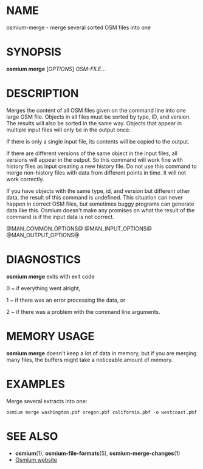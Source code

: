 
# NAME

osmium-merge - merge several sorted OSM files into one


# SYNOPSIS

**osmium merge** \[*OPTIONS*\] *OSM-FILE*...


# DESCRIPTION

Merges the content of all OSM files given on the command line into one large
OSM file. Objects in all files must be sorted by type, ID, and version. The
results will also be sorted in the same way. Objects that appear in multiple
input files will only be in the output once.

If there is only a single input file, its contents will be copied to the
output.

If there are different versions of the same object in the input files, all
versions will appear in the output. So this command will work fine with history
files as input creating a new history file. Do not use this command to merge
non-history files with data from different points in time. It will not work
correctly.

If you have objects with the same type, id, and version but different other
data, the result of this command is undefined. This situation can never happen
in correct OSM files, but sometimes buggy programs can generate data like this.
Osmium doesn't make any promises on what the result of the command is if the
input data is not correct.

@MAN_COMMON_OPTIONS@
@MAN_INPUT_OPTIONS@
@MAN_OUTPUT_OPTIONS@

# DIAGNOSTICS

**osmium merge** exits with exit code

0
  ~ if everything went alright,

1
  ~ if there was an error processing the data, or

2
  ~ if there was a problem with the command line arguments.


# MEMORY USAGE

**osmium merge** doesn't keep a lot of data in memory, but if you are merging
many files, the buffers might take a noticeable amount of memory.


# EXAMPLES

Merge several extracts into one:

    osmium merge washington.pbf oregon.pbf california.pbf -o westcoast.pbf


# SEE ALSO

* **osmium**(1), **osmium-file-formats**(5), **osmium-merge-changes**(1)
* [Osmium website](http://osmcode.org/osmium-tool/)

